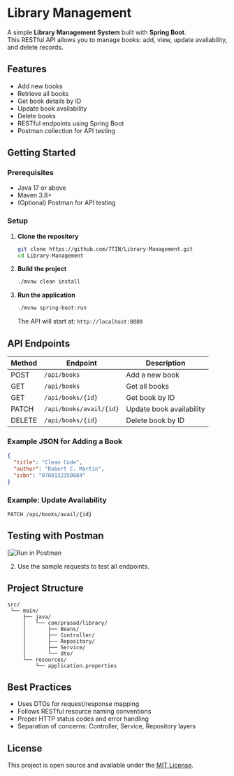 # Library Management

A simple **Library Management System** built with **Spring Boot**.  
This RESTful API allows you to manage books: add, view, update availability, and delete records.

## Features

- Add new books
- Retrieve all books
- Get book details by ID
- Update book availability
- Delete books
- RESTful endpoints using Spring Boot
- Postman collection for API testing

## Getting Started

### Prerequisites

- Java 17 or above
- Maven 3.8+
- (Optional) Postman for API testing

### Setup

1. **Clone the repository**
   ```bash
   git clone https://github.com/7TIN/Library-Management.git
   cd Library-Management
   ```

2. **Build the project**
   ```bash
   ./mvnw clean install
   ```

3. **Run the application**
   ```bash
   ./mvnw spring-boot:run
   ```
   The API will start at: `http://localhost:8080`

## API Endpoints

| Method | Endpoint                       | Description                          |
|--------|------------------------------- |--------------------------------------|
| POST   | `/api/books`                   | Add a new book                       |
| GET    | `/api/books`                   | Get all books                        |
| GET    | `/api/books/{id}`              | Get book by ID                       |
| PATCH  | `/api/books/avail/{id}`        | Update book availability             |
| DELETE | `/api/books/{id}`              | Delete book by ID                    |

### Example JSON for Adding a Book

```json
{
  "title": "Clean Code",
  "author": "Robert C. Martin",
  "isbn": "9780132350884"
}
```

### Example: Update Availability

```http
PATCH /api/books/avail/{id}
```

## Testing with Postman

[![Run in Postman](https://www.postman.com/prasadboy17/workspace/public/collection/42398638-5ce8481e-192d-4eee-b6cd-4f4435949c71?action=share&creator=42398638)

2. Use the sample requests to test all endpoints.

<!-- *To generate a Postman collection link:*
- In Postman, right-click your collection > Share Collection > Get public link, and paste the link here. -->

## Project Structure

```
src/
 └── main/
     ├── java/
     │   └── com/prasad/library/
     │       ├── Beans/
     │       ├── Controller/
     │       ├── Repository/
     │       ├── Service/
     │       └── dto/
     └── resources/
         └── application.properties
```

## Best Practices

- Uses DTOs for request/response mapping
- Follows RESTful resource naming conventions
- Proper HTTP status codes and error handling
- Separation of concerns: Controller, Service, Repository layers

## License

This project is open source and available under the [MIT License](LICENSE).

<!-- **Tip:**  
For more information on REST API best practices in Spring Boot, see [Spring Boot REST API Best Practices][2].  
To document your API, consider integrating Swagger/OpenAPI as described [here][7].

[2]: https://amigoscode.com/blogs/top-10-spring-boot-rest-api-best-practices  
[7]: https://www.baeldung.com/spring-rest-openapi-documentation

[1] https://github.com/7TIN/Library-Management
[2] https://amigoscode.com/blogs/top-10-spring-boot-rest-api-best-practices
[3] https://www.youtube.com/watch?v=EgQJRB9Vs3Y
[4] https://www.geeksforgeeks.org/advance-java/best-practices-while-making-rest-apis-in-spring-boot-application/
[5] https://spring.io/guides/tutorials/rest
[6] https://www.sivalabs.in/spring-boot-rest-api-best-practices-part-1/
[7] https://www.baeldung.com/spring-rest-openapi-documentation
[8] https://spring.io/guides/gs/testing-restdocs
[9] https://apidog.com/blog/spring-boot-api-documentation/ -->